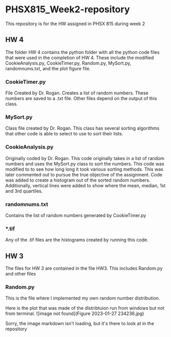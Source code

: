 # PHSX815_Week2-repository
This repository is for the HW assigned in PHSX 815 during week 2

## HW 4
The folder HW 4 contains the python folder with all the python code files that were used in the completion of HW 4. These include the modified CookieAnalysis.py, CookieTimer.py, Random.py, MySort.py, randomnums.txt, and the plot figure file.


### CookieTimer.py
File Created by Dr. Rogan. Creates a list of random numbers. These numbers are saved to a .txt file. Other files depend on the output of this class.

### MySort.py
Class file created by Dr. Rogan. This class has several sorting algorithms that other code is able to select to use to sort their lists.

### CookieAnalysis.py
Originally coded by Dr. Rogan. This code originally takes in a list of random numbers and uses the MySort.py class to sort the numbers. This code was modified to to see how long long it took various sorting methods. This was later commented out to pursue the true objective of the assignment. Code was added to create a histogram out of the sorted random numbers. Additionally, vertical lines were added to show where the mean, median, 1st and 3rd quartiles. 

### randomnums.txt
Contains the list of random numbers generated by CookieTimer.py

### *.tif
Any of the .tif files are the histograms created by running this code.

## HW 3
The files for HW 3 are contained in the file HW3. This includes Random.py and other files

### Random.py
This is the file where I implemented my own random number distribution. 

Here is the plot that was made of the distribtuion run from windows but not from terminal. ![image not found](Figure 2023-01-27 234236.jpg)

Sorry, the image markdown isn't loading, but it's there to look at in the repository
